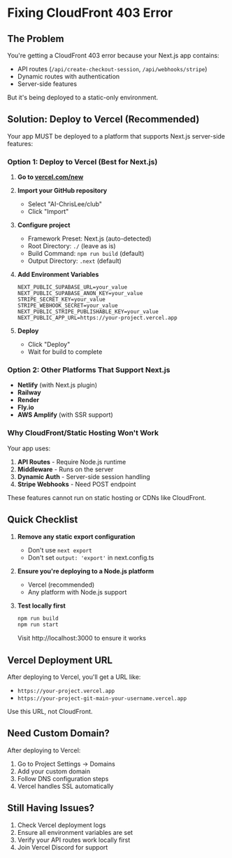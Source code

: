 # Fixing CloudFront 403 Error

## The Problem

You're getting a CloudFront 403 error because your Next.js app contains:
- API routes (`/api/create-checkout-session`, `/api/webhooks/stripe`)
- Dynamic routes with authentication
- Server-side features

But it's being deployed to a static-only environment.

## Solution: Deploy to Vercel (Recommended)

Your app MUST be deployed to a platform that supports Next.js server-side features:

### Option 1: Deploy to Vercel (Best for Next.js)

1. **Go to [vercel.com/new](https://vercel.com/new)**

2. **Import your GitHub repository**
   - Select "AI-ChrisLee/club"
   - Click "Import"

3. **Configure project**
   - Framework Preset: Next.js (auto-detected)
   - Root Directory: `./` (leave as is)
   - Build Command: `npm run build` (default)
   - Output Directory: `.next` (default)

4. **Add Environment Variables**
   ```
   NEXT_PUBLIC_SUPABASE_URL=your_value
   NEXT_PUBLIC_SUPABASE_ANON_KEY=your_value
   STRIPE_SECRET_KEY=your_value
   STRIPE_WEBHOOK_SECRET=your_value
   NEXT_PUBLIC_STRIPE_PUBLISHABLE_KEY=your_value
   NEXT_PUBLIC_APP_URL=https://your-project.vercel.app
   ```

5. **Deploy**
   - Click "Deploy"
   - Wait for build to complete

### Option 2: Other Platforms That Support Next.js

- **Netlify** (with Next.js plugin)
- **Railway**
- **Render**
- **Fly.io**
- **AWS Amplify** (with SSR support)

### Why CloudFront/Static Hosting Won't Work

Your app uses:
1. **API Routes** - Require Node.js runtime
2. **Middleware** - Runs on the server
3. **Dynamic Auth** - Server-side session handling
4. **Stripe Webhooks** - Need POST endpoint

These features cannot run on static hosting or CDNs like CloudFront.

## Quick Checklist

1. **Remove any static export configuration**
   - Don't use `next export`
   - Don't set `output: 'export'` in next.config.ts

2. **Ensure you're deploying to a Node.js platform**
   - Vercel (recommended)
   - Any platform with Node.js support

3. **Test locally first**
   ```bash
   npm run build
   npm run start
   ```
   Visit http://localhost:3000 to ensure it works

## Vercel Deployment URL

After deploying to Vercel, you'll get a URL like:
- `https://your-project.vercel.app`
- `https://your-project-git-main-your-username.vercel.app`

Use this URL, not CloudFront.

## Need Custom Domain?

After deploying to Vercel:
1. Go to Project Settings → Domains
2. Add your custom domain
3. Follow DNS configuration steps
4. Vercel handles SSL automatically

## Still Having Issues?

1. Check Vercel deployment logs
2. Ensure all environment variables are set
3. Verify your API routes work locally first
4. Join Vercel Discord for support